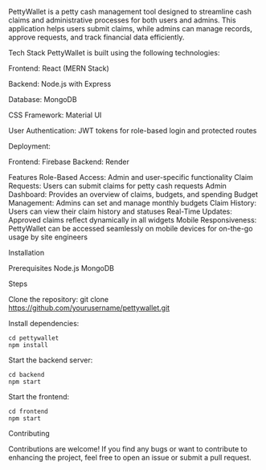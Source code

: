 PettyWallet is a petty cash management tool designed to streamline cash claims and administrative processes for both users and admins. This application helps users submit claims, while admins can manage records, approve requests, and track financial data efficiently.

Tech Stack
PettyWallet is built using the following technologies:

Frontend: React (MERN Stack)

Backend: Node.js with Express

Database: MongoDB

CSS Framework: Material UI

User Authentication: JWT tokens for role-based login and protected routes

Deployment:

 Frontend: Firebase
 Backend: Render

Features
    Role-Based Access: Admin and user-specific functionality
    Claim Requests: Users can submit claims for petty cash requests
    Admin Dashboard: Provides an overview of claims, budgets, and spending
    Budget Management: Admins can set and manage monthly budgets
    Claim History: Users can view their claim history and statuses
    Real-Time Updates: Approved claims reflect dynamically in all widgets
    Mobile Responsiveness: PettyWallet can be accessed seamlessly on mobile devices for on-the-go usage by site engineers

Installation

Prerequisites
    Node.js
    MongoDB
    
Steps

Clone the repository: git clone https://github.com/yourusername/pettywallet.git

Install dependencies:

    cd pettywallet
    npm install

Start the backend server:

    cd backend
    npm start

Start the frontend:

    cd frontend
    npm start
    
Contributing

Contributions are welcome! If you find any bugs or want to contribute to enhancing the project, feel free to open an issue or submit a pull request.
